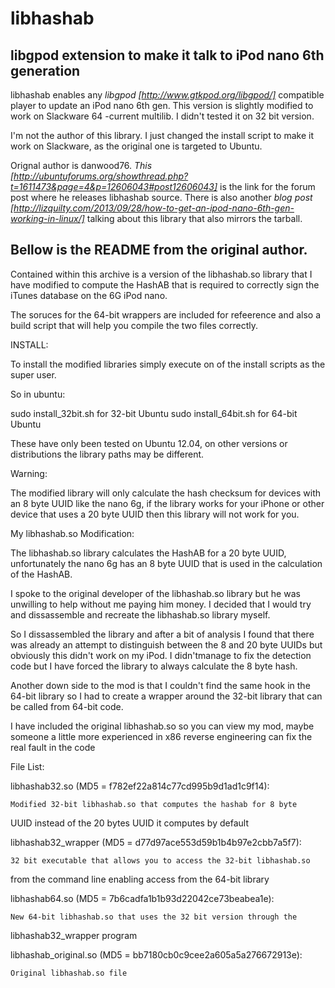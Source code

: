 # libhashab
## libgpod extension to make it talk to iPod nano 6th generation

libhashab enables any *libgpod [http://www.gtkpod.org/libgpod/]* compatible player to update an iPod nano 6th gen. This version is slightly modified to work on Slackware 64 -current multilib. I didn't tested it on 32 bit version.

I'm not the author of this library. I just changed the install script to make it work on Slackware, as the original one is targeted to Ubuntu.

Orignal author is danwood76. *This [http://ubuntuforums.org/showthread.php?t=1611473&page=4&p=12606043#post12606043]* is the link for the forum post where he releases libhashab source. There is also another *blog post [http://lizquilty.com/2013/09/28/how-to-get-an-ipod-nano-6th-gen-working-in-linux/]* talking about this library that also mirrors the tarball.

## Bellow is the README from the original author.

Contained within this archive is a version of the libhashab.so
library that I have modified to compute the HashAB that is required
to correctly sign the iTunes database on the 6G iPod nano.

The soruces for the 64-bit wrappers are included for refeerence and
also a build script that will help you compile the two files correctly.

INSTALL:

To install the modified libraries simply execute on of the install
scripts as the super user.

So in ubuntu:

sudo install_32bit.sh for 32-bit Ubuntu
sudo install_64bit.sh for 64-bit Ubuntu

These have only been tested on Ubuntu 12.04, on other versions or
distributions the library paths may be different.

Warning:

The modified library will only calculate the hash checksum for
devices with an 8 byte UUID like the nano 6g, if the library works
for your iPhone or other device that uses a 20 byte UUID then this
library will not work for you.


My libhashab.so Modification:


The libhashab.so library calculates the HashAB for a 20 byte UUID,
unfortunately the nano 6g has an 8 byte UUID that is used in the
calculation of the HashAB.

I spoke to the original developer of the libhashab.so library but
he was unwilling to help without me paying him money. I decided that
I would try and dissassemble and recreate the libhashab.so library
myself.

So I dissassembled the library and after a bit of analysis I found
that there was already an attempt to distinguish between the 8 and 20
byte UUIDs but obviously this didn't work on my iPod. I didn'tmanage
to fix the detection code but I have forced the library to always
calculate the 8 byte hash.

Another down side to the mod is that I couldn't find the same hook
in the 64-bit library so I had to create a wrapper around the 32-bit
library that can be called from 64-bit code.

I have included the original libhashab.so so you can view my mod,
maybe someone a little more experienced in x86 reverse engineering
can fix the real fault in the code


File List:

libhashab32.so (MD5 = f782ef22a814c77cd995b9d1ad1c9f14):
  
    Modified 32-bit libhashab.so that computes the hashab for 8 byte
UUID instead of the 20 bytes UUID it computes by default

libhashab32_wrapper (MD5 = d77d97ace553d59b1b4b97e2cbb7a5f7):

    32 bit executable that allows you to access the 32-bit libhashab.so
from the command line enabling access from the 64-bit library

libhashab64.so (MD5 = 7b6cadfa1b1b93d22042ce73beabea1e):

    New 64-bit libhashab.so that uses the 32 bit version through the 
libhashab32_wrapper program

libhashab_original.so (MD5 = bb7180cb0c9cee2a605a5a276672913e):

    Original libhashab.so file

